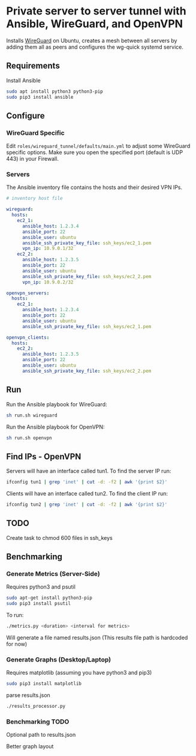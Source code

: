 # Private server to server tunnel with Ansible, WireGuard, and OpenVPN

Installs [WireGuard](https://wireguard.com) on Ubuntu, creates a mesh between all servers by adding them all as peers and configures the wg-quick systemd service.

## Requirements

Install Ansible

```bash
sudo apt install python3 python3-pip
sudo pip3 install ansible
```

## Configure

### WireGuard Specific

Edit `roles/wireguard_tunnel/defaults/main.yml` to adjust some WireGuard specific options.
Make sure you open the specified port (default is UDP 443) in your Firewall.

### Servers

The Ansible inventory file contains the hosts and their desired VPN IPs.

```yaml
# inventory host file

wireguard:
  hosts:
    ec2_1:
      ansible_host: 1.2.3.4
      ansible_port: 22
      ansible_user: ubuntu
      ansible_ssh_private_key_file: ssh_keys/ec2_1.pem
      vpn_ip: 10.9.0.1/32
    ec2_2:
      ansible_host: 1.2.3.5
      ansible_port: 22
      ansible_user: ubuntu
      ansible_ssh_private_key_file: ssh_keys/ec2_2.pem
      vpn_ip: 10.9.0.2/32

openvpn_servers:
  hosts:
    ec2_1:
      ansible_host: 1.2.3.4
      ansible_port: 22
      ansible_user: ubuntu
      ansible_ssh_private_key_file: ssh_keys/ec2_1.pem

openvpn_clients:
  hosts:
    ec2_2:
      ansible_host: 1.2.3.5
      ansible_port: 22
      ansible_user: ubuntu
      ansible_ssh_private_key_file: ssh_keys/ec2_2.pem
```

## Run

Run the Ansible playbook for WireGuard:

```bash
sh run.sh wireguard
```

Run the Ansible playbook for OpenVPN:

```bash
sh run.sh openvpn
```

## Find IPs - OpenVPN

Servers will have an interface called tun1. To find the server IP run:

```bash
ifconfig tun1 | grep 'inet' | cut -d: -f2 | awk '{print $2}'
```

Clients will have an interface called tun2. To find the client IP run:
```bash
ifconfig tun2 | grep 'inet' | cut -d: -f2 | awk '{print $2}'
```

## TODO

Create task to chmod 600 files in ssh_keys

## Benchmarking
### Generate Metrics (Server-Side)
Requires python3 and psutil
```bash
sudo apt-get install python3-pip
sudo pip3 install psutil
```
To run:
```bash
./metrics.py <duration> <interval for metrics>
```
Will generate a file named results.json (This results file path is hardcoded for now)

### Generate Graphs (Desktop/Laptop)
Requires matplotlib (assuming you have python3 and pip3)
```bash
sudo pip3 install matplotlib
```
parse results.json
```bash
./results_processor.py
```
### Benchmarking TODO
Optional path to results.json

Better graph layout



